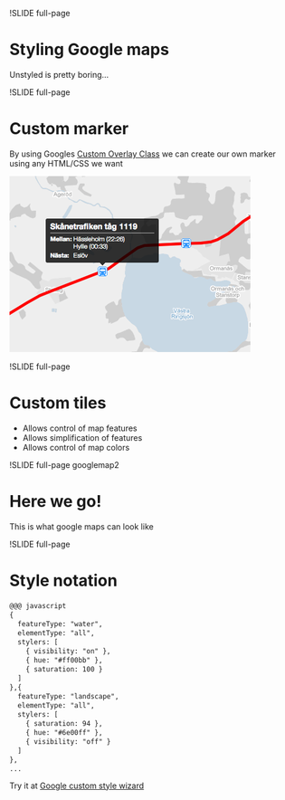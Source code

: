 !SLIDE full-page
# Styling Google maps #
Unstyled is pretty boring...

!SLIDE full-page
# Custom marker #
By using Googles [Custom Overlay Class](http://code.google.com/intl/sv-SE/apis/maps/documentation/javascript/overlays.html#SubClassing) 
we can create our own marker using any HTML/CSS we want

![Custom marker](../img/custom_marker.png)

!SLIDE full-page
# Custom tiles #
* Allows control of map features
* Allows simplification of features
* Allows control of map colors


!SLIDE full-page googlemap2
# Here we go! #
This is what google maps can look like
<div class="gmaps"><div id="canvas2"></div></div>
<script>
(function() {
  var latlng = new google.maps.LatLng(-34.397, 150.644);
  var myOptions = {
      zoom: 8,
      center: latlng,
      mapTypeId: google.maps.MapTypeId.ROADMAP
  };

  var theme = [
    {
      featureType: "water",
      elementType: "all",
      stylers: [
        { visibility: "on" },
        { hue: "#ff00bb" },
        { saturation: 100 }
      ]
    },{
      featureType: "landscape",
      elementType: "all",
      stylers: [
        { saturation: 94 },
        { hue: "#6e00ff" },
        { visibility: "off" }
      ]
    },{
      featureType: "road",
      elementType: "all",
      stylers: [
        { visibility: "off" }
      ]
    },{
      featureType: "administrative",
      elementType: "all",
      stylers: [
        { visibility: "off" }
      ]
    },{
      featureType: "poi",
      elementType: "all",
      stylers: [
        { visibility: "off" }
      ]
    }
  ]
  var style = new google.maps.StyledMapType(theme, { name: "hellokitty"});

  var map = new google.maps.Map(document.getElementById("canvas2"), myOptions);
  map.mapTypes.set('hellokitty', style);
  map.setMapTypeId('hellokitty');
  $('.googlemap2').bind("showoff:show", function() {
    google.maps.event.trigger(map, 'resize');
    map.setCenter(latlng);
  });
}());
</script>

!SLIDE full-page
# Style notation #
    @@@ javascript
    {
      featureType: "water",
      elementType: "all",
      stylers: [
        { visibility: "on" },
        { hue: "#ff00bb" },
        { saturation: 100 }
      ]
    },{
      featureType: "landscape",
      elementType: "all",
      stylers: [
        { saturation: 94 },
        { hue: "#6e00ff" },
        { visibility: "off" }
      ]
    },
    ...
Try it at [Google custom style wizard](http://gmaps-samples-v3.googlecode.com/svn/trunk/styledmaps/wizard/index.html "Wizard")
